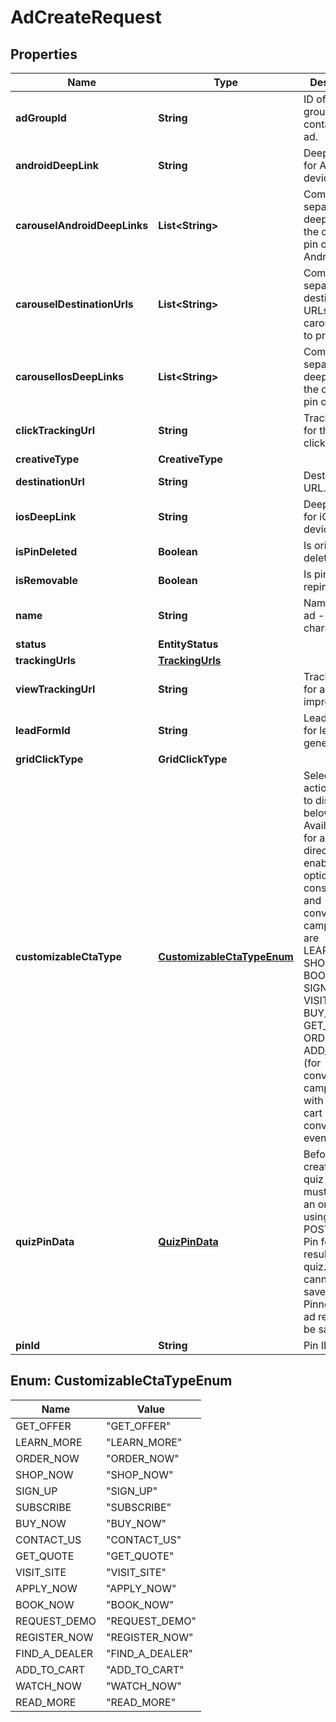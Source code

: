 

# AdCreateRequest


## Properties

| Name | Type | Description | Notes |
|------------ | ------------- | ------------- | -------------|
|**adGroupId** | **String** | ID of the ad group that contains the ad. |  |
|**androidDeepLink** | **String** | Deep link URL for Android devices. |  [optional] |
|**carouselAndroidDeepLinks** | **List&lt;String&gt;** | Comma-separated deep links for the carousel pin on Android. |  [optional] |
|**carouselDestinationUrls** | **List&lt;String&gt;** | Comma-separated destination URLs for the carousel pin to promote. |  [optional] |
|**carouselIosDeepLinks** | **List&lt;String&gt;** | Comma-separated deep links for the carousel pin on iOS. |  [optional] |
|**clickTrackingUrl** | **String** | Tracking url for the ad clicks. |  [optional] |
|**creativeType** | **CreativeType** |  |  |
|**destinationUrl** | **String** | Destination URL. |  [optional] |
|**iosDeepLink** | **String** | Deep link URL for iOS devices. |  [optional] |
|**isPinDeleted** | **Boolean** | Is original pin deleted? |  [optional] |
|**isRemovable** | **Boolean** | Is pin repinnable? |  [optional] |
|**name** | **String** | Name of the ad - 255 chars max. |  [optional] |
|**status** | **EntityStatus** |  |  [optional] |
|**trackingUrls** | [**TrackingUrls**](TrackingUrls.md) |  |  [optional] |
|**viewTrackingUrl** | **String** | Tracking URL for ad impressions. |  [optional] |
|**leadFormId** | **String** | Lead form ID for lead ad generation. |  [optional] |
|**gridClickType** | **GridClickType** |  |  [optional] |
|**customizableCtaType** | [**CustomizableCtaTypeEnum**](#CustomizableCtaTypeEnum) | Select a call to action (CTA) to display below your ad. Available only for ads with direct links enabled. CTA options for consideration and conversion campaigns are LEARN_MORE, SHOP_NOW, BOOK_NOW, SIGN_UP, VISIT_SITE, BUY_NOW, GET_OFFER, ORDER_NOW, ADD_TO_CART (for conversion campaigns with add to cart conversion events only) |  [optional] |
|**quizPinData** | [**QuizPinData**](QuizPinData.md) | Before creating a quiz ad, you must create an organic Pin using POST/Create Pin for each result in the quiz. Quiz ads cannot be saved by a Pinner. Quiz ad results can be saved. |  [optional] |
|**pinId** | **String** | Pin ID. |  |



## Enum: CustomizableCtaTypeEnum

| Name | Value |
|---- | -----|
| GET_OFFER | &quot;GET_OFFER&quot; |
| LEARN_MORE | &quot;LEARN_MORE&quot; |
| ORDER_NOW | &quot;ORDER_NOW&quot; |
| SHOP_NOW | &quot;SHOP_NOW&quot; |
| SIGN_UP | &quot;SIGN_UP&quot; |
| SUBSCRIBE | &quot;SUBSCRIBE&quot; |
| BUY_NOW | &quot;BUY_NOW&quot; |
| CONTACT_US | &quot;CONTACT_US&quot; |
| GET_QUOTE | &quot;GET_QUOTE&quot; |
| VISIT_SITE | &quot;VISIT_SITE&quot; |
| APPLY_NOW | &quot;APPLY_NOW&quot; |
| BOOK_NOW | &quot;BOOK_NOW&quot; |
| REQUEST_DEMO | &quot;REQUEST_DEMO&quot; |
| REGISTER_NOW | &quot;REGISTER_NOW&quot; |
| FIND_A_DEALER | &quot;FIND_A_DEALER&quot; |
| ADD_TO_CART | &quot;ADD_TO_CART&quot; |
| WATCH_NOW | &quot;WATCH_NOW&quot; |
| READ_MORE | &quot;READ_MORE&quot; |



